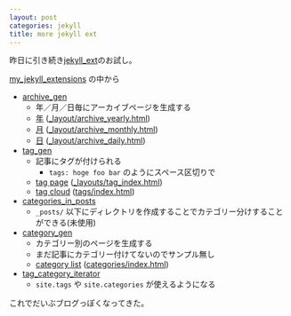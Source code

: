 ```yaml
---
layout: post
categories: jekyll
title: more jekyll ext
---
```

昨日に引き続き[jekyll_ext](http://github.com/rfelix/jekyll_ext)のお試し。

<!--more-->

[my_jekyll_extensions](http://github.com/rfelix/my_jekyll_extensions) の中から


* [archive_gen](http://github.com/rfelix/my_jekyll_extensions/tree/master/archive_gen/)
  - 年／月／日毎にアーカイブページを生成する
  - [年](/2010/) ([_layout/archive_yearly.html](http://github.com/migrs/migrs.github.com/blob/master/_layouts/archive_yearly.html))
  - [月](/2010/09/) ([_layout/archive_monthly.html](http://github.com/migrs/migrs.github.com/blob/master/_layouts/archive_monthly.html))
  - [日](/2010/09/19/) ([_layout/archive_daily.html](http://github.com/migrs/migrs.github.com/blob/master/_layouts/archive_daily.html))
* [tag_gen](http://github.com/rfelix/my_jekyll_extensions/tree/master/tag_gen/)
  - 記事にタグが付けられる
    + `tags: hoge foo bar` のようにスペース区切りで
  - [tag page](/tags/jekyll/) ([_layouts/tag_index.html](http://github.com/migrs/migrs.github.com/blob/master/_layouts/tag_index.html))
  - [tag cloud](/tags/) ([tags/index.html](http://github.com/migrs/migrs.github.com/blob/master/tags/index.html))
* [categories_in_posts](http://github.com/rfelix/my_jekyll_extensions/tree/master/categories_in_posts/)
  - `_posts/` 以下にディレクトリを作成することでカテゴリー分けすることができる(未使用)
* [category_gen](http://github.com/rfelix/my_jekyll_extensions/tree/master/category_gen/)
  - カテゴリー別のページを生成する
  - まだ記事にカテゴリー付けてないのでサンプル無し
  - [category list](/categories/) ([categories/index.html](http://github.com/migrs/migrs.github.com/blob/master/categories/index.html))
* [tag_category_iterator](http://github.com/rfelix/my_jekyll_extensions/tree/master/tag_category_iterator/)
  - `site.tags` や `site.categories` が使えるようになる


これでだいぶブログっぽくなってきた。
